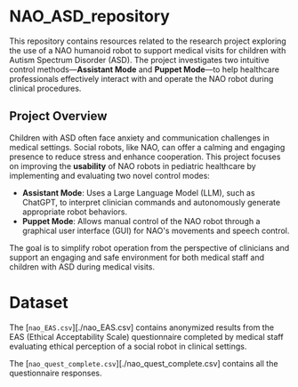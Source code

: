 # NAO_ASD_repository

This repository contains resources related to the research project exploring the use of a NAO humanoid robot to support medical visits for children with Autism Spectrum Disorder (ASD). The project investigates two intuitive control methods—**Assistant Mode** and **Puppet Mode**—to help healthcare professionals effectively interact with and operate the NAO robot during clinical procedures.


## Project Overview

Children with ASD often face anxiety and communication challenges in medical settings. Social robots, like NAO, can offer a calming and engaging presence to reduce stress and enhance cooperation. This project focuses on improving the **usability** of NAO robots in pediatric healthcare by implementing and evaluating two novel control modes:

- **Assistant Mode**: Uses a Large Language Model (LLM), such as ChatGPT, to interpret clinician commands and autonomously generate appropriate robot behaviors.
- **Puppet Mode**: Allows manual control of the NAO robot through a graphical user interface (GUI) for NAO's movements and speech control.

The goal is to simplify robot operation from the perspective of clinicians and support an engaging and safe environment for both medical staff and children with ASD during medical visits.

# Dataset
The [`nao_EAS.csv`][./nao_EAS.csv] contains anonymized results from the EAS (Ethical Acceptability Scale) questionnaire completed by medical staff evaluating ethical perception of a social robot in clinical settings.

The [`nao_quest_complete.csv`][./nao_quest_complete.csv] contains all the questionnaire responses.




